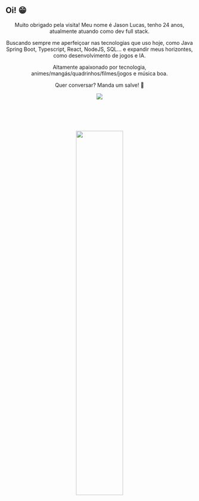 ## Oi! 😁 <!--![](https://komarev.com/ghpvc/?username=JsonLucas) -->
<div align="center">
  <p>Muito obrigado pela visita! Meu nome é Jason Lucas, tenho 24 anos, atualmente atuando como dev full stack.</p>
  <p>Buscando sempre me aperfeiçoar nas tecnologias que uso hoje, como Java Spring Boot, Typescript, React, NodeJS, SQL... e expandir meus horizontes, como desenvolvimento de jogos e IA.</p>
  <p>Altamente apaixonado por tecnologia, animes/mangás/quadrinhos/filmes/jogos e música boa.</p>
  <p>Quer conversar? Manda um salve! 🤗</p>
  <div style='width:100px; height: 100px;'>
    <img src='https://c.tenor.com/FpaDM99g9BUAAAAM/courage-the-cowardly-dog-coding.gif' />
  </div>
  <div>
    <img  width="50%" align="rigth" src="https://github-readme-stats.vercel.app/api/top-langs/?username=JsonLucas&layout=compact&langs_count=7&theme=dracula"/>
  </div>
</div>
